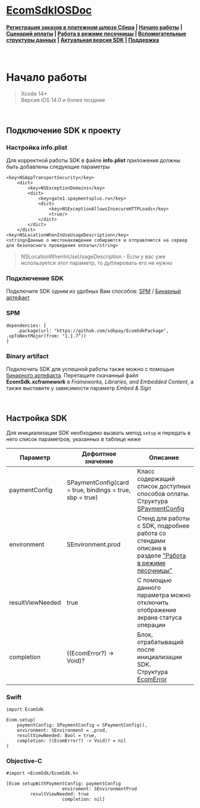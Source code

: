 # [EcomSdkIOSDoc](https://sdkpay.github.io/EcomSdkIOSDoc)

#### [Регистрация заказов в платежном шлюзе Сбера](https://sdkpay.github.io/EcomSdkIOSDoc/order_registration) | [Начало работы](https://sdkpay.github.io/EcomSdkIOSDoc/start) | [Сценарий оплаты](https://sdkpay.github.io/EcomSdkIOSDoc/payment_script) | [Работа в режиме песочницы](https://sdkpay.github.io/EcomSdkIOSDoc/sandbox_mode) | [Вспомогательные структуры данных](https://sdkpay.github.io/EcomSdkIOSDoc/data_structures) | [Актуальная версия SDK](https://sdkpay.github.io/EcomSdkIOSDoc/version) | [Поддержка](https://sdkpay.github.io/EcomSdkIOSDoc/support)

<br>

# Начало работы
> Xcode 14+  
> Версия iOS 14.0 и более поздние

<br>

## Подключение SDK к проекту

### Настройка info.plist

Для корректной работы SDK в файле **info.plist** приложения должны быть добавлены следующие параметры
```
<key>NSAppTransportSecurity</key>
    <dict>
        <key>NSExceptionDomains</key>
        <dict>
            <key>gate1.spaymentsplus.ru</key>
            <dict>
                <key>NSExceptionAllowsInsecureHTTPLoads</key>
                <true/>
            </dict>
        </dict>
    </dict>
<key>NSLocationWhenInUseUsageDescription</key>
<string>Данные о местонахождении собираются и отправляются на сервер для безопасного проведения оплаты</string>
```
> NSLocationWhenInUseUsageDescription - Если у вас уже используется этот параметр, то дублировать его не нужно

### Подключение SDK

Подключите SDK одним из удобных Вам способов: [SPM](https://sdkpay.github.io/EcomSdkIOSDoc/start#spm) / [Бинарный артефакт](https://sdkpay.github.io/EcomSdkIOSDoc/start#binary-artifact)

### SPM

```
dependencies: [
    .package(url: "https://github.com/sdkpay/EcomSdkPackage", .upToNextMajor(from: "1.1.7"))
]
```

### Binary artifact

Подключить SDK для успешной работы также можно с помощью [бинарного артефакта](https://github.com/sdkpay/ecomsdkpackage). Перетащите скачанный файл **EcomSdk.xcframework** в *Frameworks, Libraries, and Embedded Content*, а также выставите у зависимости параметр *Embed & Sign*

<br>

## Настройка SDK

Для инициализации SDK необходимо вызвать метод `setup` и передать в него список параметров, указанных в таблице ниже

|Параметр|Дефолтное значение|Описание|
|-|-|-|
|paymentConfig|SPaymentConfig(card = true, bindings = true, sbp = true)|Класс содержащий список доступных способов оплаты.  Структура [SPaymentConfig](https://sdkpay.github.io/EcomSdkIOSDoc/data_structures#spaymentconfig)|
|environment|SEnvironment.prod|Стенд для работы с SDK, подробнее работа со стендами описана в разделе ["Работа в режиме песочницы"](https://sdkpay.github.io/EcomSdkIOSDoc/sandbox_mode)|
|resultViewNeeded|true|С помощью данного параметра можно отключить отображение экрана статуса операции|
|completion|((EcomError?) -> Void)?|Блок, отрабатыващий после инициализации SDK.<br>Структура [EcomError](https://sdkpay.github.io/EcomSdkIOSDoc/data_structures#ecomerror)|

### Swift

```
import EcomSdk

Ecom.setup(
    paymentConfig: SPaymentConfig = SPaymentConfig(),
    environment: SEnvironment = .prod,
    resultViewNeeded: Bool = true,
    completion: ((EcomError?) -> Void)? = nil
)
```

### Objective-C

```
#import <EcomSdk/EcomSdk.h>

[Ecom setupWithPaymentConfig: paymentConfig
                     enviroment: SEnvironmentProd
         resultViewNeeded: true
                     completion: nil]
```
